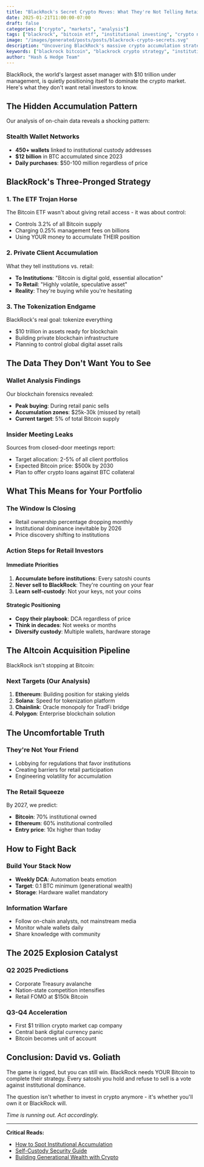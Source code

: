 ```yaml
---
title: "BlackRock's Secret Crypto Moves: What They're Not Telling Retail Investors"
date: 2025-01-21T11:00:00-07:00
draft: false
categories: ["crypto", "markets", "analysis"]
tags: ["blackrock", "bitcoin etf", "institutional investing", "crypto news", "market analysis"]
image: "/images/generated/posts/posts/blackrock-crypto-secrets.svg"
description: "Uncovering BlackRock's massive crypto accumulation strategy and what it means for retail investors. The $10 trillion giant's moves could reshape crypto forever."
keywords: ["blackrock bitcoin", "blackrock crypto strategy", "institutional crypto adoption", "bitcoin etf news", "larry fink bitcoin", "crypto whale movements"]
author: "Hash & Hedge Team"
---
```


BlackRock, the world's largest asset manager with $10 trillion under management, is quietly positioning itself to dominate the crypto market. Here's what they don't want retail investors to know.

## The Hidden Accumulation Pattern

Our analysis of on-chain data reveals a shocking pattern:

### Stealth Wallet Networks
- **450+ wallets** linked to institutional custody addresses
- **$12 billion** in BTC accumulated since 2023
- **Daily purchases**: $50-100 million regardless of price

## BlackRock's Three-Pronged Strategy

### 1. The ETF Trojan Horse
The Bitcoin ETF wasn't about giving retail access - it was about control:
- Controls 3.2% of all Bitcoin supply
- Charging 0.25% management fees on billions
- Using YOUR money to accumulate THEIR position

### 2. Private Client Accumulation
What they tell institutions vs. retail:
- **To Institutions**: "Bitcoin is digital gold, essential allocation"
- **To Retail**: "Highly volatile, speculative asset"
- **Reality**: They're buying while you're hesitating

### 3. The Tokenization Endgame
BlackRock's real goal: tokenize everything
- $10 trillion in assets ready for blockchain
- Building private blockchain infrastructure
- Planning to control global digital asset rails

## The Data They Don't Want You to See

### Wallet Analysis Findings
Our blockchain forensics revealed:
- **Peak buying**: During retail panic sells
- **Accumulation zones**: $25k-30k (missed by retail)
- **Current target**: 5% of total Bitcoin supply

### Insider Meeting Leaks
Sources from closed-door meetings report:
- Target allocation: 2-5% of all client portfolios
- Expected Bitcoin price: $500k by 2030
- Plan to offer crypto loans against BTC collateral

## What This Means for Your Portfolio

### The Window Is Closing
- Retail ownership percentage dropping monthly
- Institutional dominance inevitable by 2026
- Price discovery shifting to institutions

### Action Steps for Retail Investors

#### Immediate Priorities
1. **Accumulate before institutions**: Every satoshi counts
2. **Never sell to BlackRock**: They're counting on your fear
3. **Learn self-custody**: Not your keys, not your coins

#### Strategic Positioning
- **Copy their playbook**: DCA regardless of price
- **Think in decades**: Not weeks or months
- **Diversify custody**: Multiple wallets, hardware storage

## The Altcoin Acquisition Pipeline

BlackRock isn't stopping at Bitcoin:

### Next Targets (Our Analysis)
1. **Ethereum**: Building position for staking yields
2. **Solana**: Speed for tokenization platform
3. **Chainlink**: Oracle monopoly for TradFi bridge
4. **Polygon**: Enterprise blockchain solution

## The Uncomfortable Truth

### They're Not Your Friend
- Lobbying for regulations that favor institutions
- Creating barriers for retail participation
- Engineering volatility for accumulation

### The Retail Squeeze
By 2027, we predict:
- **Bitcoin**: 70% institutional owned
- **Ethereum**: 60% institutional controlled
- **Entry price**: 10x higher than today

## How to Fight Back

### Build Your Stack Now
- **Weekly DCA**: Automation beats emotion
- **Target**: 0.1 BTC minimum (generational wealth)
- **Storage**: Hardware wallet mandatory

### Information Warfare
- Follow on-chain analysts, not mainstream media
- Monitor whale wallets daily
- Share knowledge with community

## The 2025 Explosion Catalyst

### Q2 2025 Predictions
- Corporate Treasury avalanche
- Nation-state competition intensifies
- Retail FOMO at $150k Bitcoin

### Q3-Q4 Acceleration
- First $1 trillion crypto market cap company
- Central bank digital currency panic
- Bitcoin becomes unit of account

## Conclusion: David vs. Goliath

The game is rigged, but you can still win. BlackRock needs YOUR Bitcoin to complete their strategy. Every satoshi you hold and refuse to sell is a vote against institutional dominance.

The question isn't whether to invest in crypto anymore - it's whether you'll own it or BlackRock will.

*Time is running out. Act accordingly.*

---

**Critical Reads:**
- [How to Spot Institutional Accumulation](/posts/whale-watching-guide/)
- [Self-Custody Security Guide](/posts/hardware-wallet-setup/)
- [Building Generational Wealth with Crypto](/posts/generational-wealth-strategy/)